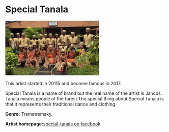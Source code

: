 # Special Tanala

![Special Tanala](special-tanala.jpg)



This artist started in 20115 and become famous in 2017.

Special Tanala is a name of brand but the real name of the artist is Jancos. Tanala means people of the forest.The special thing about Special Tanala is that it represents their traditional dance and clothing.


**Genre:** Trematremaky.


**Artist homepage:**[special-tanala on facebook](https://en-gb.facebook.com/fierteAntagnala/videos/1861166747230202/)
